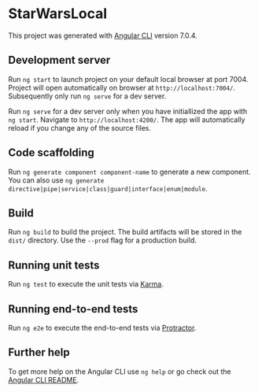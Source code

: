 # StarWarsLocal

This project was generated with [Angular CLI](https://github.com/angular/angular-cli) version 7.0.4.

## Development server

Run `ng start` to launch project on your default local browser at port 7004. Project will open automatically on browser at `http://localhost:7004/`. Subsequently only run `ng serve` for a dev server.

Run `ng serve` for a dev server only when you have initiallized the app with `ng start`. Navigate to `http://localhost:4200/`. The app will automatically reload if you change any of the source files.

## Code scaffolding

Run `ng generate component component-name` to generate a new component. You can also use `ng generate directive|pipe|service|class|guard|interface|enum|module`.

## Build

Run `ng build` to build the project. The build artifacts will be stored in the `dist/` directory. Use the `--prod` flag for a production build.

## Running unit tests

Run `ng test` to execute the unit tests via [Karma](https://karma-runner.github.io).

## Running end-to-end tests

Run `ng e2e` to execute the end-to-end tests via [Protractor](http://www.protractortest.org/).

## Further help

To get more help on the Angular CLI use `ng help` or go check out the [Angular CLI README](https://github.com/angular/angular-cli/blob/master/README.md).

